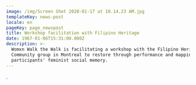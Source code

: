 ```yaml
---
image: /img/Screen Shot 2020-01-17 at 10.14.23 AM.jpg
templateKey: news-post
locale: en
pageKey: page_newspost
title: Workshop facilitation with Filipino Heritage
date: 1967-01-06T15:31:00.000Z
description: >-
  Womxn Walk the Walk is facilitating a workshop with the Filipino Heritage
  Community group in Montreal to restore through performance and mapping
  participants' feminist social memory.
---
```

.
